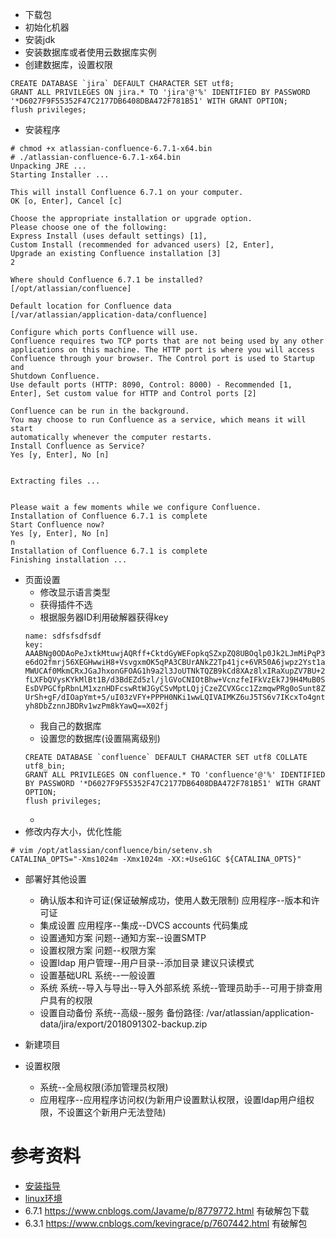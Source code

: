 - 下载包
- 初始化机器
- 安装jdk
- 安装数据库或者使用云数据库实例
- 创建数据库，设置权限
```
CREATE DATABASE `jira` DEFAULT CHARACTER SET utf8;
GRANT ALL PRIVILEGES ON jira.* TO 'jira'@'%' IDENTIFIED BY PASSWORD '*D6027F9F55352F47C2177DB6408DBA472F781B51' WITH GRANT OPTION;
flush privileges;
```
- 安装程序
```
# chmod +x atlassian-confluence-6.7.1-x64.bin
# ./atlassian-confluence-6.7.1-x64.bin
Unpacking JRE ...
Starting Installer ...

This will install Confluence 6.7.1 on your computer.
OK [o, Enter], Cancel [c]

Choose the appropriate installation or upgrade option.
Please choose one of the following:
Express Install (uses default settings) [1],
Custom Install (recommended for advanced users) [2, Enter],
Upgrade an existing Confluence installation [3]
2

Where should Confluence 6.7.1 be installed?
[/opt/atlassian/confluence]

Default location for Confluence data
[/var/atlassian/application-data/confluence]

Configure which ports Confluence will use.
Confluence requires two TCP ports that are not being used by any other
applications on this machine. The HTTP port is where you will access
Confluence through your browser. The Control port is used to Startup and
Shutdown Confluence.
Use default ports (HTTP: 8090, Control: 8000) - Recommended [1, Enter], Set custom value for HTTP and Control ports [2]

Confluence can be run in the background.
You may choose to run Confluence as a service, which means it will start
automatically whenever the computer restarts.
Install Confluence as Service?
Yes [y, Enter], No [n]


Extracting files ...


Please wait a few moments while we configure Confluence.
Installation of Confluence 6.7.1 is complete
Start Confluence now?
Yes [y, Enter], No [n]
n
Installation of Confluence 6.7.1 is complete
Finishing installation ...
```
- 页面设置
  - 修改显示语言类型
  - 获得插件不选
  - 根据服务器ID利用破解器获得key
  ```
  name: sdfsfsdfsdf
  key: AAABNg0ODAoPeJxtkMtuwjAQRff+CktdGyWEFopkqSZxpZQ8UBOqlp0Jk2LJmMiPqP37BlI2VTcjj
  e6dO2fmrj56XEGHwwiH8+VsvgxmOK5qPA3CBUrANkZ2Tp41jc+6VR50A6jwpz2Yst1aMJaSEMUGx
  MWUCAf0MkmCRxJGaJhxonGFOAG1h9a2l3JoUTNkTQZB9kCd8XAz8lxIRaXupZV7BU+2AQ0TrRDvh
  fLXFbQVysKYkMlBt1B/d3BdEZd5zl/jlGVoCNIOtBhw+VcnzfeIFkVzEk7J9H4MuB0SK28dmOJ8A
  EsDVPGCfpRbnLM1xznHDFcswRtWJGyCSvMptLQjjCzeZCVXGcc1ZzmqwPRg0oSunt8ZWayzmOx2V
  UrSh+gF/dIOapYmt+5/uI03zVFY+PPPH0NKi1wwLQIVAIMKZ6uJ5TS6v7IKcxTo4gntCwvmAhQ+g
  yh8DbZznnJBDRv1wzPm8kYawQ==X02fj
  ```
  - 我自己的数据库
  - 设置您的数据库(设置隔离级别)
  ```
  CREATE DATABASE `confluence` DEFAULT CHARACTER SET utf8 COLLATE utf8_bin;
  GRANT ALL PRIVILEGES ON confluence.* TO 'confluence'@'%' IDENTIFIED BY PASSWORD '*D6027F9F55352F47C2177DB6408DBA472F781B51' WITH GRANT OPTION;
  flush privileges;
  ```
  -
- 修改内存大小，优化性能
```
# vim /opt/atlassian/confluence/bin/setenv.sh
CATALINA_OPTS="-Xms1024m -Xmx1024m -XX:+UseG1GC ${CATALINA_OPTS}"
```

- 部署好其他设置
  - 确认版本和许可证(保证破解成功，使用人数无限制)
    应用程序--版本和许可证
  - 集成设置
    应用程序--集成--DVCS accounts 代码集成
  - 设置通知方案
    问题--通知方案--设置SMTP
  - 设置权限方案
    问题--权限方案
  - 设置ldap
    用户管理--用户目录--添加目录 建议只读模式
  - 设置基础URL
    系统--一般设置
  - 系统
    系统--导入与导出--导入外部系统
    系统--管理员助手--可用于排查用户具有的权限
  - 设置自动备份
    系统--高级--服务
    备份路径:  /var/atlassian/application-data/jira/export/2018091302-backup.zip

- 新建项目
- 设置权限
  - 系统--全局权限(添加管理员权限)
  - 应用程序--应用程序访问权(为新用户设置默认权限，设置ldap用户组权限，不设置这个新用户无法登陆)



# 参考资料
- [安装指导](https://confluence.atlassian.com/doc/confluence-installation-and-upgrade-guide-214864161.html)
- [linux环境](https://confluence.atlassian.com/doc/installing-confluence-on-linux-143556824.html)
- 6.7.1 https://www.cnblogs.com/Javame/p/8779772.html 有破解包下载
- 6.3.1 https://www.cnblogs.com/kevingrace/p/7607442.html 有破解包
